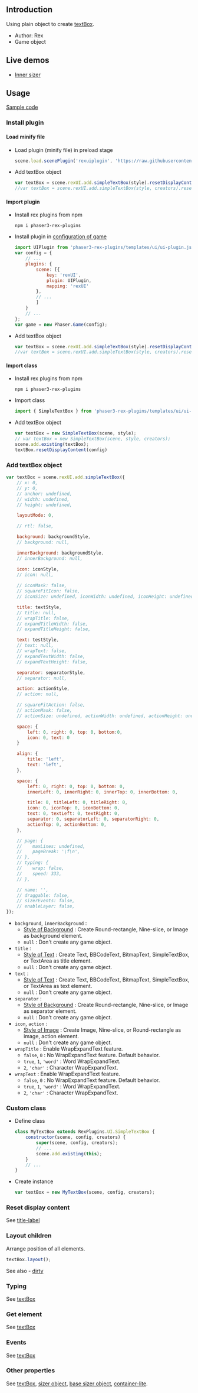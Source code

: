 ## Introduction

Using plain object to create [textBox](ui-textbox.md).

- Author: Rex
- Game object

## Live demos

- [Inner sizer](https://codepen.io/rexrainbow/pen/OJGxdzJ)

## Usage

[Sample code](https://github.com/rexrainbow/phaser3-rex-notes/tree/master/examples/ui-simpletextbox)

### Install plugin

#### Load minify file

- Load plugin (minify file) in preload stage
    ```javascript
    scene.load.scenePlugin('rexuiplugin', 'https://raw.githubusercontent.com/rexrainbow/phaser3-rex-notes/master/dist/rexuiplugin.min.js', 'rexUI', 'rexUI');
    ```
- Add textBox object
    ```javascript
    var textBox = scene.rexUI.add.simpleTextBox(style).resetDisplayContent(config);
    //var textBox = scene.rexUI.add.simpleTextBox(style, creators).resetDisplayContent(config);
    ```

#### Import plugin

- Install rex plugins from npm
    ```
    npm i phaser3-rex-plugins
    ```
- Install plugin in [configuration of game](game.md#configuration)
    ```javascript
    import UIPlugin from 'phaser3-rex-plugins/templates/ui/ui-plugin.js';
    var config = {
        // ...
        plugins: {
            scene: [{
                key: 'rexUI',
                plugin: UIPlugin,
                mapping: 'rexUI'
            },
            // ...
            ]
        }
        // ...
    };
    var game = new Phaser.Game(config);
    ```
- Add textBox object
    ```javascript
    var textBox = scene.rexUI.add.simpleTextBox(style).resetDisplayContent(config);
    //var textBox = scene.rexUI.add.simpleTextBox(style, creators).resetDisplayContent(config);
    ```

#### Import class

- Install rex plugins from npm
    ```
    npm i phaser3-rex-plugins
    ```
- Import class
    ```javascript
    import { SimpleTextBox } from 'phaser3-rex-plugins/templates/ui/ui-components.js';
    ```
- Add textBox object
    ```javascript    
    var textBox = new SimpleTextBox(scene, style);
    // var textBox = new SimpleTextBox(scene, style, creators);
    scene.add.existing(textBox);
    textBox.resetDisplayContent(config)
    ```

### Add textBox object

```javascript
var textBox = scene.rexUI.add.simpleTextBox({
    // x: 0,
    // y: 0,
    // anchor: undefined,
    // width: undefined,
    // height: undefined,

    layoutMode: 0,

    // rtl: false,

    background: backgroundStyle,
    // background: null,

    innerBackground: backgroundStyle,
    // innerBackground: null,

    icon: iconStyle,
    // icon: null,
    
    // iconMask: false,
    // squareFitIcon: false,
    // iconSize: undefined, iconWidth: undefined, iconHeight: undefined,

    title: textStyle,
    // title: null,
    // wrapTitle: false,
    // expandTitleWidth: false,
    // expandTitleHeight: false,

    text: testStyle,
    // text: null,
    // wrapText: false,
    // expandTextWidth: false,
    // expandTextHeight: false,

    separator: separatorStyle,
    // separator: null,

    action: actionStyle,
    // action: null,

    // squareFitAction: false,
    // actionMask: false,
    // actionSize: undefined, actionWidth: undefined, actionHeight: undefined,

    space: {
        left: 0, right: 0, top: 0, bottom:0, 
        icon: 0, text: 0
    }

    align: {
        title: 'left',
        text: 'left',
    },

    space: {
        left: 0, right: 0, top: 0, bottom: 0,
        innerLeft: 0, innerRight: 0, innerTop: 0, innerBottom: 0,

        title: 0, titleLeft: 0, titleRight: 0,
        icon: 0, iconTop: 0, iconBottom: 0,
        text: 0, textLeft: 0, textRight: 0,
        separator: 0, separatorLeft: 0, separatorRight: 0,
        actionTop: 0, actionBottom: 0,
    },

    // page: { 
    //    maxLines: undefined,
    //    pageBreak: '\f\n',
    // },
    // typing: { 
    //    wrap: false,
    //    speed: 333,    
    // },

    // name: '',
    // draggable: false,
    // sizerEvents: false,
    // enableLayer: false,
});
```

- `background`, `innerBackground` : 
    - [Style of Background](ui-style.md#style-of-background) : Create Round-rectangle, Nine-slice, or Image as background element.
    - `null` : Don't create any game object.
- `title` : 
    - [Style of Text](ui-style.md#style-of-text) : Create Text, BBCodeText, BitmapText, SimpleTextBox, or TextArea as title element.
    - `null` : Don't create any game object.
- `text` : 
    - [Style of Text](ui-style.md#style-of-text) : Create Text, BBCodeText, BitmapText, SimpleTextBox, or TextArea as text element.
    - `null` : Don't create any game object.
- `separator` : 
    - [Style of Background](ui-style.md#style-of-background) : Create Round-rectangle, Nine-slice, or Image as separator element.
    - `null` : Don't create any game object.
- `icon`, `action` : 
    - [Style of Image](ui-style.md#style-of-image) : Create Image, Nine-slice, or Round-rectangle as image, action element.
    - `null` : Don't create any game object.
- `wrapTitle` : Enable WrapExpandText feature.
    - `false`, `0` : No WrapExpandText feature. Default behavior.
    - `true`, `1`, `'word'` : Word WrapExpandText.
    - `2`, `'char'` : Character WrapExpandText.
- `wrapText` : Enable WrapExpandText feature.
    - `false`, `0` : No WrapExpandText feature. Default behavior.
    - `true`, `1`, `'word'` : Word WrapExpandText.
    - `2`, `'char'` : Character WrapExpandText.


### Custom class

- Define class
    ```javascript
    class MyTextBox extends RexPlugins.UI.SimpleTextBox {
        constructor(scene, config, creators) {
            super(scene, config, creators);
            // ...
            scene.add.existing(this);
        }
        // ...
    }
    ```
- Create instance
    ```javascript
    var textBox = new MyTextBox(scene, config, creators);
    ```

### Reset display content

See [title-label](ui-titlelabel.md#reset-display-content)

### Layout children

Arrange position of all elements.

```javascript
textBox.layout();
```

See also - [dirty](ui-basesizer.md#dirty)

### Typing

See [textBox](ui-textbox.md#typing)

### Get element

See [textBox](ui-textbox.md#get-element)

### Events

See [textBox](ui-textbox.md#events)

### Other properties

See [textBox](ui-textbox.md), [sizer object](ui-sizer.md), [base sizer object](ui-basesizer.md), [container-lite](containerlite.md).